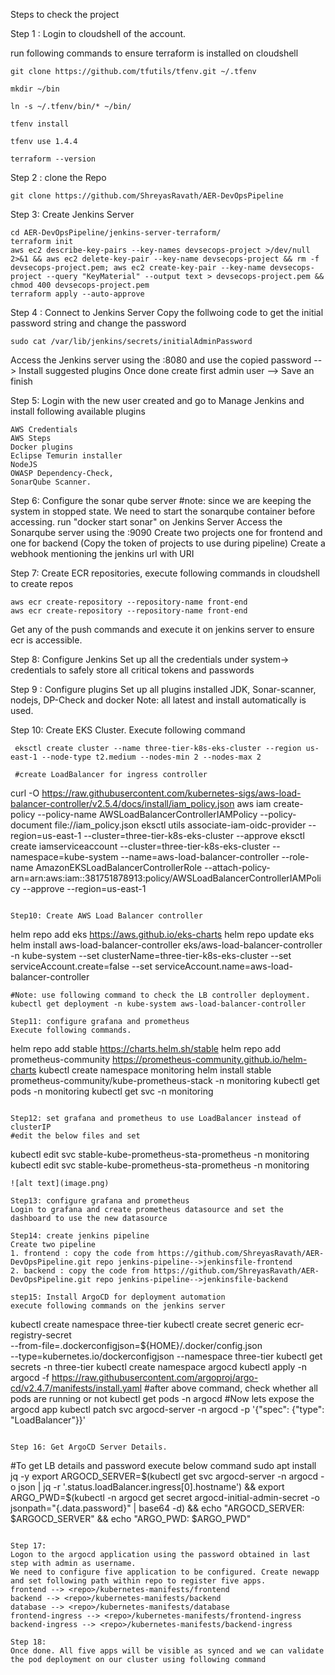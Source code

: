 Steps to check the project

Step 1 : Login to cloudshell of the account. 

run following commands to ensure terraform is installed on cloudshell
```
git clone https://github.com/tfutils/tfenv.git ~/.tfenv

mkdir ~/bin

ln -s ~/.tfenv/bin/* ~/bin/

tfenv install

tfenv use 1.4.4

terraform --version

```

Step 2 : clone the Repo
```
git clone https://github.com/ShreyasRavath/AER-DevOpsPipeline
```

Step 3: Create Jenkins Server
```
cd AER-DevOpsPipeline/jenkins-server-terraform/
terraform init
aws ec2 describe-key-pairs --key-names devsecops-project >/dev/null 2>&1 && aws ec2 delete-key-pair --key-name devsecops-project && rm -f devsecops-project.pem; aws ec2 create-key-pair --key-name devsecops-project --query "KeyMaterial" --output text > devsecops-project.pem && chmod 400 devsecops-project.pem
terraform apply --auto-approve
```


Step 4 : Connect to Jenkins Server
Copy the follwoing code to get the initial password string and change the password 

```
sudo cat /var/lib/jenkins/secrets/initialAdminPassword
```

Access the Jenkins server using the <public IP> :8080 and use the copied password --> Install suggested plugins 
Once done create first admin user --> Save an finish

Step 5: Login with the new user created and go to Manage Jenkins and install following available plugins
```
AWS Credentials
AWS Steps
Docker plugins
Eclipse Temurin installer
NodeJS
OWASP Dependency-Check,
SonarQube Scanner.
```

Step 6: Configure the sonar qube server
#note: since we are keeping the system in stopped state. We need to start the sonarqube container before accessing. run "docker start sonar" on Jenkins Server
Access the Sonarqube server using the <public IP> :9090
Create two projects one for frontend and one for backend (Copy the token of projects to use during pipeline)
Create a webhook mentioning the jenkins url with URI 

Step 7: Create ECR repositories, execute following commands in cloudshell to create repos
```
aws ecr create-repository --repository-name front-end
aws ecr create-repository --repository-name front-end
```
Get any of the push commands and execute it on jenkins server to ensure ecr is accessible. 

Step 8: Configure Jenkins
Set up all the credentials under system-> credentials to safely store all critical tokens and passwords


Step 9 : Configure plugins
Set up all plugins installed JDK, Sonar-scanner, nodejs, DP-Check and docker
Note: all latest and install automatically is used.

Step 10: Create EKS Cluster. Execute following command 
```
 eksctl create cluster --name three-tier-k8s-eks-cluster --region us-east-1 --node-type t2.medium --nodes-min 2 --nodes-max 2

 #create LoadBalancer for ingress controller
 ```
 curl -O https://raw.githubusercontent.com/kubernetes-sigs/aws-load-balancer-controller/v2.5.4/docs/install/iam_policy.json
 aws iam create-policy --policy-name AWSLoadBalancerControllerIAMPolicy --policy-document file://iam_policy.json
 eksctl utils associate-iam-oidc-provider --region=us-east-1 --cluster=three-tier-k8s-eks-cluster --approve
eksctl create iamserviceaccount --cluster=three-tier-k8s-eks-cluster --namespace=kube-system --name=aws-load-balancer-controller --role-name AmazonEKSLoadBalancerControllerRole --attach-policy-arn=arn:aws:iam::381751878913:policy/AWSLoadBalancerControllerIAMPolicy --approve --region=us-east-1
 ```

Step10: Create AWS Load Balancer controller
```
helm repo add eks https://aws.github.io/eks-charts
helm repo update eks
helm install aws-load-balancer-controller eks/aws-load-balancer-controller -n kube-system --set clusterName=three-tier-k8s-eks-cluster --set serviceAccount.create=false --set serviceAccount.name=aws-load-balancer-controller
```
#Note: use following command to check the LB controller deployment. 
kubectl get deployment -n kube-system aws-load-balancer-controller

Step11: configure grafana and prometheus
Execute following commands. 
```
helm repo add stable https://charts.helm.sh/stable
helm repo add prometheus-community https://prometheus-community.github.io/helm-charts
kubectl create namespace monitoring
helm install stable prometheus-community/kube-prometheus-stack -n monitoring
kubectl get pods -n monitoring
kubectl get svc -n monitoring
```

Step12: set grafana and prometheus to use LoadBalancer instead of clusterIP
#edit the below files and set 
```
kubectl edit svc stable-kube-prometheus-sta-prometheus -n monitoring
kubectl edit svc stable-kube-prometheus-sta-prometheus -n monitoring
```
![alt text](image.png)

Step13: configure grafana and prometheus
Login to grafana and create prometheus datasource and set the dashboard to use the new datasource

Step14: create jenkins pipeline
Create two pipeline
1. frontend : copy the code from https://github.com/ShreyasRavath/AER-DevOpsPipeline.git repo jenkins-pipeline-->jenkinsfile-frontend
2. backend : copy the code from https://github.com/ShreyasRavath/AER-DevOpsPipeline.git repo jenkins-pipeline-->jenkinsfile-backend

step15: Install ArgoCD for deployment automation
execute following commands on the jenkins server
```
kubectl create namespace three-tier
kubectl create secret generic ecr-registry-secret \
  --from-file=.dockerconfigjson=${HOME}/.docker/config.json \
  --type=kubernetes.io/dockerconfigjson --namespace three-tier
kubectl get secrets -n three-tier
kubectl create namespace argocd
kubectl apply -n argocd -f https://raw.githubusercontent.com/argoproj/argo-cd/v2.4.7/manifests/install.yaml
#after above command, check whether all pods are running or not
kubectl get pods -n argocd
#Now lets expose the argocd app
kubectl patch svc argocd-server -n argocd -p '{"spec": {"type": "LoadBalancer"}}'
```

Step 16: Get ArgoCD Server Details. 
```
#To get LB details and password execute below command
sudo apt install jq -y
export ARGOCD_SERVER=$(kubectl get svc argocd-server -n argocd -o json | jq -r '.status.loadBalancer.ingress[0].hostname') && export ARGO_PWD=$(kubectl -n argocd get secret argocd-initial-admin-secret -o jsonpath="{.data.password}" | base64 -d) && echo "ARGOCD_SERVER: $ARGOCD_SERVER" && echo "ARGO_PWD: $ARGO_PWD"
```

Step 17:
Logon to the argocd application using the password obtained in last step with admin as username. 
We need to configure five application to be configured. Create newapp and set following path within repo to register five apps. 
frontend --> <repo>/kubernetes-manifests/frontend
backend --> <repo>/kubernetes-manifests/backend
database --> <repo>/kubernetes-manifests/database
frontend-ingress --> <repo>/kubernetes-manifests/frontend-ingress
backend-ingress --> <repo>/kubernetes-manifests/backend-ingress

Step 18: 
Once done. All five apps will be visible as synced and we can validate the pod deployment on our cluster using following command




